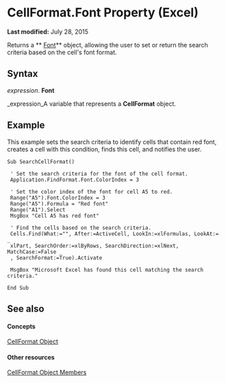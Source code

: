 
# CellFormat.Font Property (Excel)

 **Last modified:** July 28, 2015

Returns a  ** [Font](f4788ba4-1c4c-2f03-4d73-194bc9316825.md)** object, allowing the user to set or return the search criteria based on the cell's font format.

## Syntax

 _expression_. **Font**

 _expression_A variable that represents a  **CellFormat** object.


## Example

This example sets the search criteria to identify cells that contain red font, creates a cell with this condition, finds this cell, and notifies the user.


```
Sub SearchCellFormat() 
 
 ' Set the search criteria for the font of the cell format. 
 Application.FindFormat.Font.ColorIndex = 3 
 
 ' Set the color index of the font for cell A5 to red. 
 Range("A5").Font.ColorIndex = 3 
 Range("A5").Formula = "Red font" 
 Range("A1").Select 
 MsgBox "Cell A5 has red font" 
 
 ' Find the cells based on the search criteria. 
 Cells.Find(What:="", After:=ActiveCell, LookIn:=xlFormulas, LookAt:= _ 
 xlPart, SearchOrder:=xlByRows, SearchDirection:=xlNext, MatchCase:=False _ 
 , SearchFormat:=True).Activate 
 
 MsgBox "Microsoft Excel has found this cell matching the search criteria." 
 
End Sub 

```


## See also


#### Concepts


 [CellFormat Object](da4e50b9-6d5b-22e1-3113-0d1ea6686272.md)
#### Other resources


 [CellFormat Object Members](cbc8b4d2-7e43-d72b-a487-94871bbd8620.md)
